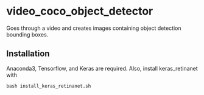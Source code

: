 # video_coco_object_detector
Goes through a video and creates images containing object detection bounding boxes.
## Installation
Anaconda3, Tensorflow, and Keras are required.
Also, install keras_retinanet with 
```
bash install_keras_retinanet.sh
```
